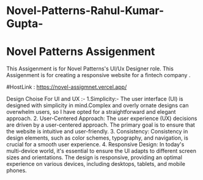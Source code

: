 # Novel-Patterns-Rahul-Kumar-Gupta-

# Novel Patterns Assigenment

This Assigenment is for Novel Patterns's UI/Ux Designer role. This Assigenment is for creating a responsive website for a fintech company .

#HostLink : https://novel-assigmnet.vercel.app/

Design Choise For UI and UX :-
1.Simplicity:- The user interface (UI) is designed with simplicity in mind.Complex and overly ornate designs can overwhelm users, so I have opted for a straightforward and elegant approach. 2. User-Centered Approach: The user experience (UX) decisions are driven by a user-centered approach. The primary goal is to ensure that the website is intuitive and user-friendly. 3. Consistency: Consistency in design elements, such as color schemes, typography, and navigation, is crucial for a smooth user experience. 4. Responsive Design: In today's multi-device world, it's essential to ensure the UI adapts to different screen sizes and orientations. The design is responsive, providing an optimal experience on various devices, including desktops, tablets, and mobile phones.
